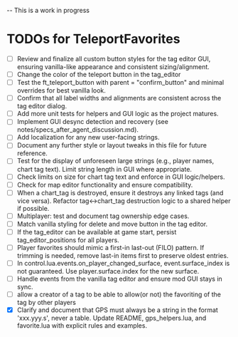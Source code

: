 -- This is a work in progress

# TODOs for TeleportFavorites

<!--
  This file tracks outstanding tasks, design notes, and technical debt for the TeleportFavorites mod.
  Please keep entries concise and actionable. Use checkboxes for task tracking.
  When adding new items, prefer actionable language and reference relevant modules/files if possible.
-->

- [ ] Review and finalize all custom button styles for the tag editor GUI, ensuring vanilla-like appearance and consistent sizing/alignment. 
- [ ] Change the color of the teleport button in the tag_editor
- [ ] Test the ft_teleport_button with parent = "confirm_button" and minimal overrides for best vanilla look.
- [ ] Confirm that all label widths and alignments are consistent across the tag editor dialog.
- [ ] Add more unit tests for helpers and GUI logic as the project matures.
- [ ] Implement GUI desync detection and recovery (see notes/specs_after_agent_discussion.md).
- [ ] Add localization for any new user-facing strings.
- [ ] Document any further style or layout tweaks in this file for future reference.
- [ ] Test for the display of unforeseen large strings (e.g., player names, chart tag text). Limit string length in GUI where appropriate.
- [ ] Check limits on size for chart tag text and enforce in GUI logic/helpers.
- [ ] Check for map editor functionality and ensure compatibility.
- [ ] When a chart_tag is destroyed, ensure it destroys any linked tags (and vice versa). Refactor tag<->chart_tag destruction logic to a shared helper if possible.
- [ ] Multiplayer: test and document tag ownership edge cases.
- [ ] Match vanilla styling for delete and move button in the tag editor.
- [ ] If the tag_editor can be available at game start, persist tag_editor_positions for all players.
- [ ] Player favorites should mimic a first-in last-out (FILO) pattern. If trimming is needed, remove last-in items first to preserve oldest entries.
- [ ] In control.lua.events.on_player_changed_surface, event.surface_index is not guaranteed. Use player.surface.index for the new surface.
- [ ] Handle events from the vanilla tag editor and ensure mod GUI stays in sync.
- [ ] allow a creator of a tag to be able to allow(or not) the favoriting of the tag by other players
- [x] Clarify and document that GPS must always be a string in the format 'xxx.yyy.s', never a table. Update README, gps_helpers.lua, and favorite.lua with explicit rules and examples.